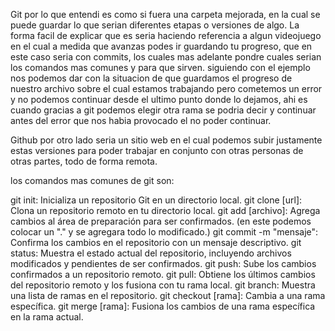 Git por lo que entendi es como si fuera una carpeta mejorada, en la cual se puede guardar lo que serian diferentes etapas o versiones de algo. La forma facil de explicar que es seria haciendo referencia a algun videojuego en el cual a medida que avanzas podes ir guardando tu progreso, que en este caso seria con commits, los cuales mas adelante pondre cuales serian los comandos mas comunes y para que sirven. siguiendo con el ejemplo nos podemos dar con la situacion de que guardamos el progreso de nuestro archivo sobre el cual estamos trabajando pero cometemos un error y no podemos continuar desde el ultimo punto donde lo dejamos, ahi es cuando gracias a git podemos elegir otra rama se podria decir y continuar antes del error que nos habia provocado el no poder continuar.

Github por otro lado seria un sitio web en el cual podemos subir justamente estas versiones para poder trabajar en conjunto con otras personas de otras partes, todo de forma remota.

los comandos mas comunes de git son:

git init: Inicializa un repositorio Git en un directorio local.
git clone [url]: Clona un repositorio remoto en tu directorio local.
git add [archivo]: Agrega cambios al área de preparación para ser confirmados. (en este podemos colocar un "." y se agregara todo lo modificado.)
git commit -m "mensaje": Confirma los cambios en el repositorio con un mensaje descriptivo.
git status: Muestra el estado actual del repositorio, incluyendo archivos modificados y pendientes de ser confirmados.
git push: Sube los cambios confirmados a un repositorio remoto.
git pull: Obtiene los últimos cambios del repositorio remoto y los fusiona con tu rama local.
git branch: Muestra una lista de ramas en el repositorio.
git checkout [rama]: Cambia a una rama específica.
git merge [rama]: Fusiona los cambios de una rama específica en la rama actual.